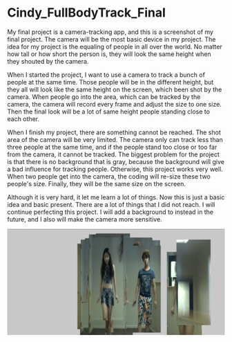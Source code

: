 # Cindy_FullBodyTrack_Final

My final project is a camera-tracking app, and this is a screenshot of my final project.
The camera will be the most basic device in my project. The idea for my project is the equaling of people in all over the world. No matter how tall or how short the person is, they will look the same height when they shouted by the camera.

When I started the project, I want to use a camera to track a bunch of people at the same time. Those people will be in the different height, but they all will look like the same height on the screen, which been shot by the camera. When people go into the area, which can be tracked by the camera, the camera will record every frame and adjust the size to one size. Then the final look will be a lot of same height people standing close to each other.

When I finish my project, there are something cannot be reached. The shot area of the camera will be very limited. The camera only can track less than three people at the same time, and if the people stand too close or too far from the camera, it cannot be tracked. The biggest problem for the project is that there is no background that is gray, because the background will give a bad influence for tracking people. Otherwise, this project works very well. When two people get into the camera, the coding will re-size these two people's size. Finally, they will be the same size on the screen.

Although it is very hard, it let me learn a lot of things. Now this is just a basic idea and basic present. There are a lot of things that I did not reach. I will continue perfecting this project. I will add a background to instead in the future, and I also will make the camera more sensitive.

![screen shot](https://github.com/hongjiaz/Cindy_FullBodyTrack_Final/blob/master/assets/Cindy_FullBodyTrack_Final.png)

